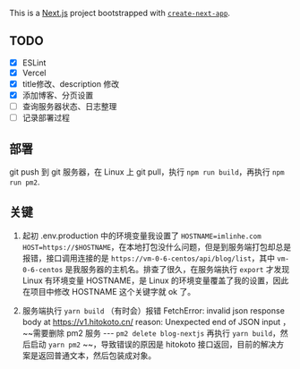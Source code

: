 This is a [Next.js](https://nextjs.org/) project bootstrapped with [`create-next-app`](https://github.com/vercel/next.js/tree/canary/packages/create-next-app).

## TODO

- [x] ESLint
- [x] Vercel
- [x] title修改、description 修改
- [x] 添加博客、分页设置
- [ ] 查询服务器状态、日志整理
- [ ] 记录部署过程

## 部署

git push 到 git 服务器，在 Linux 上 git pull，执行 `npm run build`，再执行 `npm run pm2`.

## 关键

1. 起初 .env.production 中的环境变量我设置了 `HOSTNAME=imlinhe.com HOST=https://$HOSTNAME`，在本地打包没什么问题，但是到服务端打包却总是报错，接口调用连接的是 `https://vm-0-6-centos/api/blog/list`，其中 `vm-0-6-centos` 是我服务器的主机名。排查了很久，在服务端执行 `export` 才发现 Linux 有环境变量 HOSTNAME，是 Linux 的环境变量覆盖了我的设置，因此在项目中修改 HOSTNAME 这个关键字就 ok 了。

2. 服务端执行 `yarn build` （有时会）报错 FetchError: invalid json response body at https://v1.hitokoto.cn/ reason: Unexpected end of JSON input ，~~需要删除 pm2 服务 --- `pm2 delete blog-nextjs` 再执行 `yarn build`，然后启动 `yarn pm2` ~~，导致错误的原因是 hitokoto 接口返回，目前的解决方案是返回普通文本，然后包装成对象。

